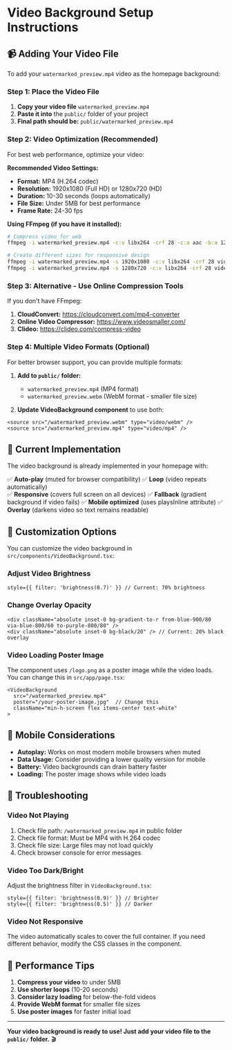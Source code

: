 # Video Background Setup Instructions

## 📹 Adding Your Video File

To add your `watermarked_preview.mp4` video as the homepage background:

### Step 1: Place the Video File
1. **Copy your video file** `watermarked_preview.mp4` 
2. **Paste it into** the `public/` folder of your project
3. **Final path should be:** `public/watermarked_preview.mp4`

### Step 2: Video Optimization (Recommended)

For best web performance, optimize your video:

**Recommended Video Settings:**
- **Format:** MP4 (H.264 codec)
- **Resolution:** 1920x1080 (Full HD) or 1280x720 (HD)
- **Duration:** 10-30 seconds (loops automatically)
- **File Size:** Under 5MB for best performance
- **Frame Rate:** 24-30 fps

**Using FFmpeg (if you have it installed):**
```bash
# Compress video for web
ffmpeg -i watermarked_preview.mp4 -c:v libx264 -crf 28 -c:a aac -b:a 128k -movflags +faststart optimized_video.mp4

# Create different sizes for responsive design
ffmpeg -i watermarked_preview.mp4 -s 1920x1080 -c:v libx264 -crf 28 video_1080p.mp4
ffmpeg -i watermarked_preview.mp4 -s 1280x720 -c:v libx264 -crf 28 video_720p.mp4
```

### Step 3: Alternative - Use Online Compression Tools

If you don't have FFmpeg:
1. **CloudConvert:** https://cloudconvert.com/mp4-converter
2. **Online Video Compressor:** https://www.videosmaller.com/
3. **Clideo:** https://clideo.com/compress-video

### Step 4: Multiple Video Formats (Optional)

For better browser support, you can provide multiple formats:

1. **Add to `public/` folder:**
   - `watermarked_preview.mp4` (MP4 format)
   - `watermarked_preview.webm` (WebM format - smaller file size)

2. **Update VideoBackground component** to use both:
```tsx
<source src="/watermarked_preview.webm" type="video/webm" />
<source src="/watermarked_preview.mp4" type="video/mp4" />
```

## 🎯 Current Implementation

The video background is already implemented in your homepage with:

✅ **Auto-play** (muted for browser compatibility)
✅ **Loop** (video repeats automatically)  
✅ **Responsive** (covers full screen on all devices)
✅ **Fallback** (gradient background if video fails)
✅ **Mobile optimized** (uses playsInline attribute)
✅ **Overlay** (darkens video so text remains readable)

## 🔧 Customization Options

You can customize the video background in `src/components/VideoBackground.tsx`:

### Adjust Video Brightness
```tsx
style={{ filter: 'brightness(0.7)' }} // Current: 70% brightness
```

### Change Overlay Opacity
```tsx
<div className="absolute inset-0 bg-gradient-to-r from-blue-900/80 via-blue-800/60 to-purple-800/80" />
<div className="absolute inset-0 bg-black/20" /> // Current: 20% black overlay
```

### Video Loading Poster Image
The component uses `/logo.png` as a poster image while the video loads. You can change this in `src/app/page.tsx`:

```tsx
<VideoBackground 
  src="/watermarked_preview.mp4" 
  poster="/your-poster-image.jpg"  // Change this
  className="min-h-screen flex items-center text-white"
>
```

## 📱 Mobile Considerations

- **Autoplay:** Works on most modern mobile browsers when muted
- **Data Usage:** Consider providing a lower quality version for mobile
- **Battery:** Video backgrounds can drain battery faster
- **Loading:** The poster image shows while video loads

## 🐛 Troubleshooting

### Video Not Playing
1. Check file path: `/watermarked_preview.mp4` in public folder
2. Check file format: Must be MP4 with H.264 codec
3. Check file size: Large files may not load quickly
4. Check browser console for error messages

### Video Too Dark/Bright
Adjust the brightness filter in `VideoBackground.tsx`:
```tsx
style={{ filter: 'brightness(0.9)' }} // Brighter
style={{ filter: 'brightness(0.5)' }} // Darker
```

### Video Not Responsive
The video automatically scales to cover the full container. If you need different behavior, modify the CSS classes in the component.

## 🚀 Performance Tips

1. **Compress your video** to under 5MB
2. **Use shorter loops** (10-20 seconds)
3. **Consider lazy loading** for below-the-fold videos
4. **Provide WebM format** for smaller file sizes
5. **Use poster images** for faster initial load

---

**Your video background is ready to use! Just add your video file to the `public/` folder.** 🎬